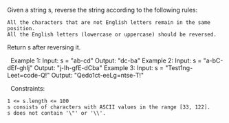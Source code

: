 Given a string s, reverse the string according to the following rules:


	All the characters that are not English letters remain in the same position.
	All the English letters (lowercase or uppercase) should be reversed.


Return s after reversing it.

 
Example 1:
Input: s = "ab-cd"
Output: "dc-ba"
Example 2:
Input: s = "a-bC-dEf-ghIj"
Output: "j-Ih-gfE-dCba"
Example 3:
Input: s = "Test1ng-Leet=code-Q!"
Output: "Qedo1ct-eeLg=ntse-T!"

 
Constraints:


	1 <= s.length <= 100
	s consists of characters with ASCII values in the range [33, 122].
	s does not contain '\"' or '\\'.

